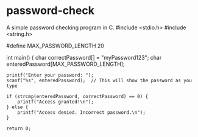 # password-check
A simple password checking program in C.
#include <stdio.h>
#include <string.h>

#define MAX_PASSWORD_LENGTH 20

int main() {
    char correctPassword[] = "myPassword123";
    char enteredPassword[MAX_PASSWORD_LENGTH];

    printf("Enter your password: ");
    scanf("%s", enteredPassword);  // This will show the password as you type

    if (strcmp(enteredPassword, correctPassword) == 0) {
        printf("Access granted!\n");
    } else {
        printf("Access denied. Incorrect password.\n");
    }

    return 0;


